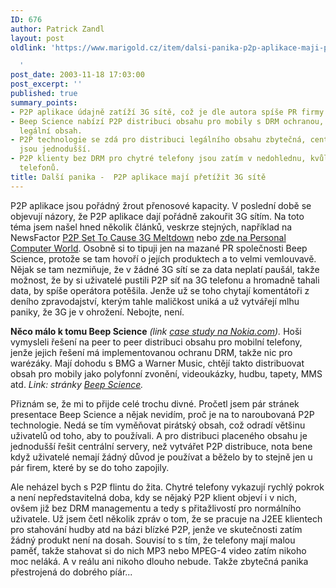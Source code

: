 ```yaml
---
ID: 676
author: Patrick Zandl
layout: post
oldlink: 'https://www.marigold.cz/item/dalsi-panika-p2p-aplikace-maji-pretizit-3g-site

  '
post_date: 2003-11-18 17:03:00
post_excerpt: ''
published: true
summary_points:
- P2P aplikace údajně zatíží 3G sítě, což je dle autora spíše PR firmy Beep Science.
- Beep Science nabízí P2P distribuci obsahu pro mobily s DRM ochranou, zaměřenou na
  legální obsah.
- P2P technologie se zdá pro distribuci legálního obsahu zbytečná, centrální servery
  jsou jednodušší.
- P2P klienty bez DRM pro chytré telefony jsou zatím v nedohlednu, kvůli omezené paměti
  telefonů.
title: Další panika -  P2P aplikace mají přetížit 3G sítě
---
```


<p>
P2P aplikace jsou pořádný žrout přenosové kapacity. V poslední době se objevují názory, že P2P aplikace dají pořádně zakouřit 3G sítím. Na toto téma jsem našel hned několik článků, veskrze stejných, například na NewsFactor <A href="http://www.newsfactor.com/perl/story/22706.html">P2P Set To Cause 3G Meltdown</A> nebo <A href="http://www.pcw.co.uk/News/1149068">zde na Personal Computer World</A>. Osobně si to tipuji jen na mazané PR společnosti Beep Science, protože se tam hovoří o jejích produktech a to velmi vemlouvavě. Nějak se tam nezmiňuje, že v žádné 3G sítí se za data neplatí paušál, takže možnost, že by si uživatelé pustili P2P síť na 3G telefonu a hromadně tahali data, by spíše operátora potěšila. Jenže už se toho chytají komentátoři z deního zpravodajství, kterým tahle maličkost uniká a už vytvářejí mlhu paniky, že 3G je v ohrožení. Nebojte, není. </p>

<p>
<STRONG>Něco málo k tomu Beep Science</STRONG> <EM>(link </EM><A href="http://www.forum.nokia.com/html_reader/main/1,4997,2364,00.html" target=_blank><EM>case study na Nokia.com</EM></A><EM>).</EM> Hoši vymysleli řešení na peer to peer distribuci obsahu pro mobilní telefony, jenže jejich řešení má implementovanou ochranu DRM, takže nic pro warézáky. Mají dohodu s BMG a Warner Music, chtějí takto distribuovat obsah pro mobily jako polyfonní zvonění, videoukázky, hudbu, tapety, MMS atd. <EM>Link: stránky </EM><A href="http://www.beepscience.com/" target=_blank><EM>Beep Science</EM></A><EM>.</EM> </p>

<p>
Přiznám se, že mi to přijde celé trochu divné. Pročetl jsem pár stránek presentace Beep Science a nějak nevidím, proč je na to naroubovaná P2P technologie. Nedá se tím vyměňovat pirátský obsah, což odradí většinu uživatelů od toho, aby to používali. A pro distribuci placeného obsahu je jednodušší řešit centrální servery, než vytvářet P2P distribuce, nota bene když uživatelé nemají žádný důvod je používat a běželo by to stejně jen u pár firem, které by se do toho zapojily. </p>

<p>
Ale neházel bych s P2P flintu do žita. Chytré telefony vykazují rychlý pokrok a není&#160;nepředstavitelná doba, kdy se nějaký P2P klient objeví i v nich, ovšem již bez DRM managementu a tedy s přitažlivostí pro normálního uživatele. Už jsem četl několik zpráv o tom, že se pracuje na J2EE klientech pro stahování hudby atd na bázi blízké P2P, jenže ve skutečnosti zatím žádný produkt není na dosah. Souvisí to s tím, že telefony mají malou paměť, takže stahovat si do nich MP3 nebo MPEG-4 video zatím nikoho moc neláká. A v reálu ani nikoho dlouho nebude. Takže zbytečná panika přestrojená do dobrého píár...</p>